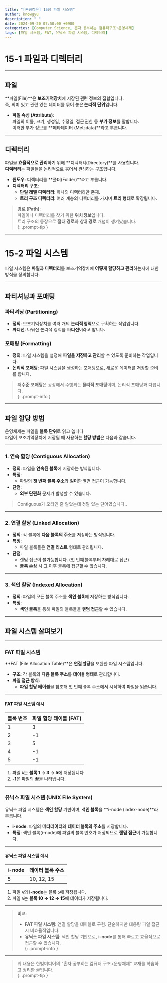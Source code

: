 ```yaml
---
title: "[혼공컴운] 15장 파일 시스템"
author: knowgyu
description: " "
date: 2024-09-20 07:50:00 +0900
categories: [Computer Science, 혼자 공부하는 컴퓨터구조+운영체제]
tags: [파일 시스템, FAT, 유닉스 파일 시스템, 디렉터리]
---
```


# 15-1 파일과 디렉터리

---

## 파일

**파일(File)**은 **보조기억장치**에 저장된 관련 정보의 집합입니다.  
즉, 의미 있고 관련 있는 데이터를 묶어 놓은 **논리적 단위**입니다.

- **파일 속성 (Attribute)**:  
  파일의 이름, 크기, 생성일, 수정일, 접근 권한 등 **부가 정보**를 말합니다.  
  이러한 부가 정보를 **메타데이터 (Metadata)**라고 부릅니다.

---

## 디렉터리

파일을 **효율적으로 관리**하기 위해 **디렉터리(Directory)**를 사용합니다.  
**디렉터리**는 파일들을 논리적으로 묶어서 관리하는 구조입니다.  

- **윈도우**: 디렉터리를 **폴더(Folder)**라고 부릅니다.  
- **디렉터리 구조**:  
  - **단일 레벨 디렉터리**: 하나의 디렉터리만 존재.  
  - **트리 구조 디렉터리**: 여러 계층의 디렉터리를 가지며 **트리 형태**로 확장됩니다.

> **경로 (Path)**:  
> 파일이나 디렉터리를 찾기 위한 **위치 정보**입니다.  
> 트리 구조의 등장으로 **절대 경로**와 **상대 경로** 개념이 생겨났습니다.  
{: .prompt-tip }

---

# 15-2 파일 시스템

파일 시스템은 **파일과 디렉터리**를 보조기억장치에 **어떻게 할당하고 관리**하는지에 대한 방식을 정의합니다.

---

## 파티셔닝과 포매팅

### 파티셔닝 (Partitioning)

- **정의**: 보조기억장치를 여러 개의 **논리적 영역**으로 구획하는 작업입니다.  
- **파티션**: 나눠진 논리적 영역을 **파티션**이라고 합니다.

### 포매팅 (Formatting)

- **정의**: 파일 시스템을 설정해 **파일을 저장하고 관리**할 수 있도록 준비하는 작업입니다.  
- **논리적 포매팅**: 파일 시스템을 생성하는 포매팅으로, 새로운 데이터를 저장할 준비를 합니다.

> **저수준 포매팅**은 공장에서 수행되는 **물리적 포매팅**이며, 논리적 포매팅과 다릅니다.  
{: .prompt-info }

---

## 파일 할당 방법

운영체제는 파일을 **블록 단위**로 읽고 씁니다.  
파일이 보조기억장치에 저장될 때 사용하는 **할당 방법**은 다음과 같습니다.

---

### 1. 연속 할당 (Contiguous Allocation)

- **정의**: 파일을 **연속된 블록**에 저장하는 방식입니다.  
- **특징**:  
  - 파일의 **첫 번째 블록 주소**와 **길이**만 알면 접근이 가능합니다.  
- **단점**:  
  - **외부 단편화** 문제가 발생할 수 있습니다.

> Contiguous가 오타인 줄 알았는데 정말 있는 단어였습니다..

---

### 2. 연결 할당 (Linked Allocation)

- **정의**: 각 블록에 **다음 블록의 주소**를 저장하는 방식입니다.  
- **특징**:  
  - 파일 블록들은 **연결 리스트** 형태로 관리됩니다.  
- **단점**:  
  - 랜덤 접근이 불가능합니다. (첫 번째 블록부터 차례대로 접근)  
  - **블록 손상** 시 그 이후 블록에 접근할 수 없습니다.

---

### 3. 색인 할당 (Indexed Allocation)

- **정의**: 파일의 모든 블록 주소를 **색인 블록**에 저장하는 방식입니다.  
- **특징**:  
  - **색인 블록**을 통해 파일의 블록들을 **랜덤 접근**할 수 있습니다.

---

## 파일 시스템 살펴보기

---

### FAT 파일 시스템

**FAT (File Allocation Table)**은 **연결 할당**을 보완한 파일 시스템입니다.

- **구조**: 각 블록의 **다음 블록 주소**를 **테이블 형태**로 관리합니다.  
- **파일 접근 방식**:  
  - **파일 할당 테이블**을 참조해 첫 번째 블록 주소에서 시작하여 파일을 읽습니다.

---

#### FAT 파일 시스템 예시

| **블록 번호** | **파일 할당 테이블 (FAT)** |
| ------------- | -------------------------- |
| 1             | 3                          |
| 2             | -1                         |
| 3             | 5                          |
| 4             | -1                         |
| 5             | -1                         |

1. 파일 `A`는 **블록 1 → 3 → 5**에 저장됩니다.  
2. **-1**은 파일의 **끝**을 나타냅니다.

---

### 유닉스 파일 시스템 (UNIX File System)

유닉스 파일 시스템은 **색인 할당** 기반이며, **색인 블록**을 **i-node (index-node)**라 부릅니다.

- **i-node**: 파일의 **메타데이터**와 **데이터 블록의 주소**를 저장합니다.  
- **특징**: 색인 블록(i-node)에 파일의 블록 번호가 저장되므로 **랜덤 접근**이 가능합니다.

---

#### 유닉스 파일 시스템 예시

| **i-node** | **데이터 블록 주소** |
| ---------- | -------------------- |
| 5          | 10, 12, 15           |

1. 파일 `A`의 **i-node**는 블록 `5`에 저장됩니다.  
2. 파일 `A`는 **블록 10 → 12 → 15**에 데이터가 저장됩니다.

---

> **비교**:  
> - **FAT 파일 시스템**: 연결 할당을 테이블로 구현. 단순하지만 대용량 파일 접근 시 비효율적입니다.  
> - **유닉스 파일 시스템**: 색인 할당 기반으로, **i-node**를 통해 빠르고 효율적으로 접근할 수 있습니다.  
{: .prompt-info }

---

> 위 내용은 한빛미디어의 "혼자 공부하는 컴퓨터 구조+운영체제" 교재를 학습하고 정리한 글입니다.  
{: .prompt-tip }
